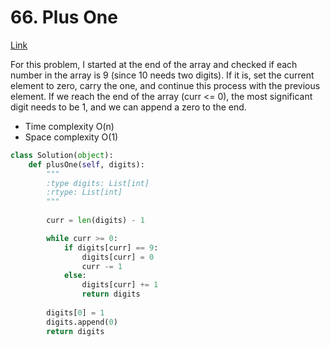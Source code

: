 # 66. Plus One
[Link](https://leetcode.com/problems/plus-one/description/?envType=study-plan-v2&envId=top-interview-150)


For this problem, I started at the end of the array and checked if each number in the array is 9 (since 10 needs two digits). If it is, set the current element to zero, carry the one, and continue this process with the previous element. If we reach the end of the array (curr <= 0), the most significant digit needs to be 1, and we can append a zero to the end. 

- Time complexity O(n)
- Space complexity O(1)

```python
class Solution(object):
    def plusOne(self, digits):
        """
        :type digits: List[int]
        :rtype: List[int]
        """
        
        curr = len(digits) - 1

        while curr >= 0:
            if digits[curr] == 9:
                digits[curr] = 0
                curr -= 1
            else:
                digits[curr] += 1
                return digits
        
        digits[0] = 1
        digits.append(0)
        return digits
```